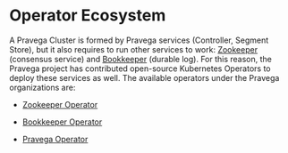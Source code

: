 <!--
Copyright Pravega Authors.

Licensed under the Apache License, Version 2.0 (the "License");
you may not use this file except in compliance with the License.
You may obtain a copy of the License at

    http://www.apache.org/licenses/LICENSE-2.0

Unless required by applicable law or agreed to in writing, software
distributed under the License is distributed on an "AS IS" BASIS,
WITHOUT WARRANTIES OR CONDITIONS OF ANY KIND, either express or implied.
See the License for the specific language governing permissions and
limitations under the License.
-->

# Operator Ecosystem

A Pravega Cluster is formed by Pravega services (Controller, Segment Store), but it also requires to run other 
services to work: [Zookeeper](https://zookeeper.apache.org/) (consensus service) and 
[Bookkeeper](https://bookkeeper.apache.org/) (durable log). For this reason, the Pravega project has contributed 
open-source Kubernetes Operators to deploy these services as well. 
The available operators under the Pravega organizations are:

- [Zookeeper Operator](https://github.com/pravega/zookeeper-operator)

- [Bookkeeper Operator](https://github.com/pravega/bookkeeper-operator) 

- [Pravega Operator](https://github.com/pravega/pravega-operator)